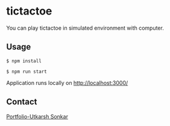 # tictactoe
You can play tictactoe in simulated environment  with computer.

## Usage

`$ npm install`

`$ npm run start`

Application runs locally on [http://localhost:3000/](http://localhost:3000/)

## Contact
[Portfolio-Utkarsh Sonkar](https://portfolio-utkarsh-sonkar.netlify.app/)
